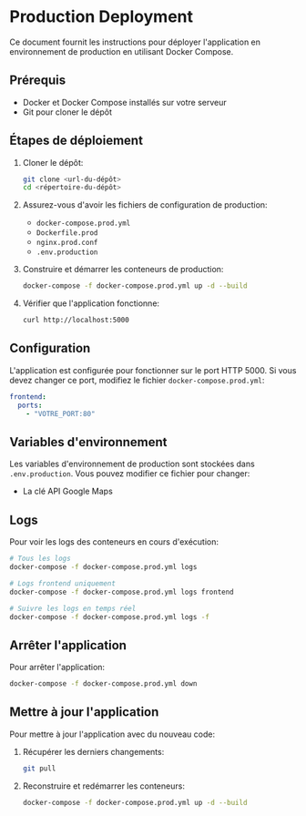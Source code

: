 # Production Deployment

Ce document fournit les instructions pour déployer l'application en environnement de production en utilisant Docker Compose.

## Prérequis

- Docker et Docker Compose installés sur votre serveur
- Git pour cloner le dépôt

## Étapes de déploiement

1. Cloner le dépôt:
   ```bash
   git clone <url-du-dépôt>
   cd <répertoire-du-dépôt>
   ```

2. Assurez-vous d'avoir les fichiers de configuration de production:
   - `docker-compose.prod.yml`
   - `Dockerfile.prod`
   - `nginx.prod.conf`
   - `.env.production`

3. Construire et démarrer les conteneurs de production:
   ```bash
   docker-compose -f docker-compose.prod.yml up -d --build
   ```

4. Vérifier que l'application fonctionne:
   ```bash
   curl http://localhost:5000
   ```

## Configuration

L'application est configurée pour fonctionner sur le port HTTP 5000. Si vous devez changer ce port, modifiez le fichier `docker-compose.prod.yml`:

```yaml
frontend:
  ports:
    - "VOTRE_PORT:80"
```

## Variables d'environnement

Les variables d'environnement de production sont stockées dans `.env.production`. Vous pouvez modifier ce fichier pour changer:

- La clé API Google Maps

## Logs

Pour voir les logs des conteneurs en cours d'exécution:

```bash
# Tous les logs
docker-compose -f docker-compose.prod.yml logs

# Logs frontend uniquement
docker-compose -f docker-compose.prod.yml logs frontend

# Suivre les logs en temps réel
docker-compose -f docker-compose.prod.yml logs -f
```

## Arrêter l'application

Pour arrêter l'application:

```bash
docker-compose -f docker-compose.prod.yml down
```

## Mettre à jour l'application

Pour mettre à jour l'application avec du nouveau code:

1. Récupérer les derniers changements:
   ```bash
   git pull
   ```

2. Reconstruire et redémarrer les conteneurs:
   ```bash
   docker-compose -f docker-compose.prod.yml up -d --build
   ```
